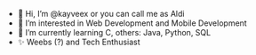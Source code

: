 - 👋 Hi, I’m @kayveex or you can call me as Aldi
- 👀 I’m interested in Web Development and Mobile Development
- 📢 I’m currently learning C, others: Java, Python, SQL
- ✨  Weebs (?) and Tech Enthusiast 
